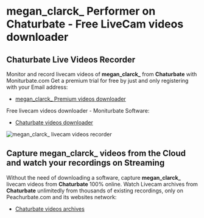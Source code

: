 # megan_clarck_ Performer on Chaturbate - Free LiveCam videos downloader

## Chaturbate Live Videos Recorder

Monitor and record livecam videos of **megan_clarck_** from **Chaturbate** with Moniturbate.com
Get a premium trial for free by just and only registering with your Email address:
* [megan_clarck_ Premium videos downloader](https://moniturbate.com/request-demo-licence-key.html)

Free livecam videos downloader - Moniturbate Software:
* [Chaturbate videos downloader](https://moniturbate.com/moniturbate-download-software.html)

![megan_clarck_ livecam videos recorder](https://peachurnet.com/templates/moniturbate-software.png)


## Capture megan_clarck_ videos from the Cloud and watch your recordings on Streaming

Without the need of downloading a software, capture **megan_clarck_** livecam videos from **Chaturbate** 100% online.
Watch Livecam archives from **Chaturbate** unlimitedly from thousands of existing recordings, only on Peachurbate.com and its websites network:
* [Chaturbate videos archives](https://peachurnet.com/)
